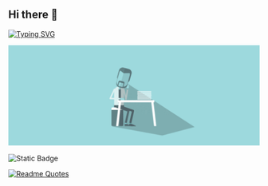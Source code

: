 ## Hi there 👋
[![Typing SVG](https://readme-typing-svg.demolab.com/?lines=Welcome)](https://git.io/typing-svg)

<div id="header" align="center">
<img src="https://github.com/OBSeRv3rr/OBSeRv3rr/blob/main/HR_Technology_small.gif" alt="The Unlimited">
</div>

![Static Badge](https://img.shields.io/badge/py-python-blue?style=plastic&logo=python)

[![Readme Quotes](https://quotes-github-readme.vercel.app/api?type=horizontal&theme=dark)](https://github.com/piyushsuthar/github-readme-quotes)
